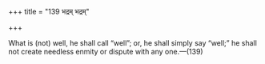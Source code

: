+++
title = "139 भद्रम् भद्रम्"

+++

What is (not) well, he shall call “well”; or, he shall simply say “well;” he shall not create needless enmity or dispute with any one.—(139)